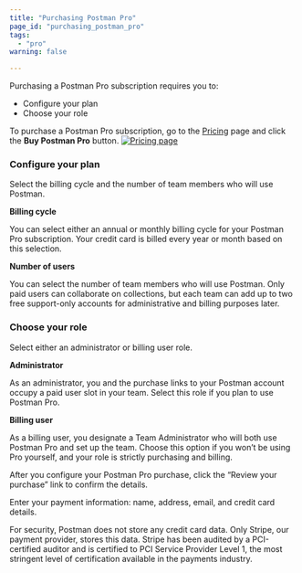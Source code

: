 ```yaml
---
title: "Purchasing Postman Pro"
page_id: "purchasing_postman_pro"
tags: 
  - "pro"
warning: false

---
```


Purchasing a Postman Pro subscription requires you to:

* Configure your plan
* Choose your role

To purchase a Postman Pro subscription, go to the [Pricing](https://www.getpostman.com/pricing) page and click the **Buy Postman Pro** button.
[![Pricing page](https://s3.amazonaws.com/postman-static-getpostman-com/postman-docs/pricing-page.png)](https://s3.amazonaws.com/postman-static-getpostman-com/postman-docs/pricing-page.png)

### Configure your plan

Select the billing cycle and the number of team members who will use Postman.

**Billing cycle**

You can select either an annual or monthly billing cycle for your Postman Pro subscription. Your credit card is billed every year or month based on this selection.

**Number of users**

You can select the number of team members who will use Postman. Only paid users can collaborate on collections, but each team can add up to two free support-only accounts for administrative and billing purposes later.

### Choose your role
Select either an administrator or billing user role. 

**Administrator**
  
As an administrator, you and the purchase links to your Postman account occupy a paid user slot in your team. Select this role if you plan to use Postman Pro.

**Billing user**
  
As a billing user, you designate a Team Administrator who will both use Postman Pro and set up the team. Choose this option if you won’t be using Pro yourself, and your role is strictly purchasing and billing.

After you configure your Postman Pro purchase, click the “Review your purchase” link to confirm the details.

Enter your payment information: name, address, email, and credit card details. 

For security, Postman does not store any credit card data. Only Stripe, our payment provider, stores this data. Stripe has been audited by a PCI-certified auditor and is certified to PCI Service Provider Level 1, the most stringent level of certification available in the payments industry.
